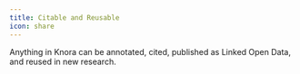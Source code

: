 ```yaml
---
title: Citable and Reusable
icon: share
---
```

Anything in Knora can be annotated, cited, published as Linked Open Data, and reused in new research.
